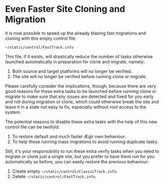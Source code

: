 # Even Faster Site Cloning and Migration

It is now possible to speed up the already blazing fast migrations and cloning with this empty control file:

`~/static/control/FastTrack.info`

This file, if it exists, will drastically reduce the number of tasks otherwise launched automatically in preparation for clone and migrate, namely:

1. Both source and target platforms will no longer be verified.
2. The site will no longer be verified before running clone or migrate.

Please carefully consider the implications, though, because there are very good reasons for these extra tasks to be launched before running clone or migrate to make sure that any issues are detected and fixed for you early and not during migration or clone, which could otherwise break the site and leave it in a state not easy to fix, especially without root access to the system.

The potential reasons to disable these extra tasks with the help of this new control file can be twofold:

1. To restore default and much faster Ægir own behaviour.
2. To help those running mass migrations to avoid running duplicate tasks.

Still, it's your responsibility to run these extra verify tasks when you need to migrate or clone just a single site, but you prefer to have them run for you automatically as before, you can easily restore the previous behaviour:

1. Create empty `~/static/control/ClassicTrack.info`.
2. Delete `~/static/control/FastTrack.info`.
